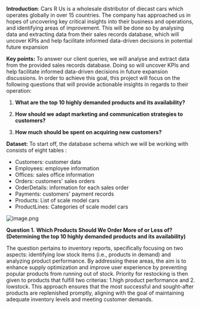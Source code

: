 **Introduction**: 
Cars R Us is a wholesale distributor of diecast cars which operates globally in over 15 countries. The company has approached us in hopes of uncovering key critical insights into their business and operations, and identifying areas of improvement. 
This will be done so by analysing data and extracting data from their sales records database, which will uncover KPIs and help facilitate informed data-driven decisions in potential future expansion

**Key points:**
To answer our client queries, we will analyse and extract data from the provided sales records database. Doing so will uncover KPIs and help facilitate informed data-driven decisions in future expansion discussions. In order to achieve this goal, this project will focus on the following questions that will provide actionable insights in regards to their operation:
1.  **What are the top 10 highly demanded products and its availability?**

2. **How should we adapt marketing and communication strategies to customers?**

3. **How much should be spent on acquiring new customers?**

**Dataset:**
To start off, the database schema which we will be working with consists of eight tables :

- Customers: customer data
- Employees: employee information
- Offices: sales office information
- Orders: customers' sales orders
- OrderDetails: information for each sales order
- Payments: customers' payment records
- Products: List of scale model cars
- ProductLines: Categories of scale model cars

![image.png](https://prod-files-secure.s3.us-west-2.amazonaws.com/12f8528b-8e07-495c-b4d3-0a2f2b5d9dbf/7c72c2d9-30a8-4954-aca0-0e26574a9a6f/image.png)

**Question 1.** 
**Which Products Should We Order More of or Less of? (Determining the top 10 highly demanded products and its availability)**

The question pertains to inventory reports, specifically focusing on two aspects: identifying low stock items (i.e., products in demand) and analyzing product performance. By addressing these areas, the aim is to enhance supply optimization and improve user experience by preventing popular products from running out of stock. Priority for restocking is then given to products that fulfill two criterias: 1.high product performance and 2. lowstock. This approach ensures that the most successful and sought-after products are replenished promptly, aligning with the goal of maintaining adequate inventory levels and meeting customer demands.
